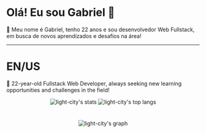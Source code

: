 

# Olá! Eu sou Gabriel 👋

🎨 Meu nome é Gabriel, tenho 22 anos e sou desenvolvedor Web Fullstack, em busca de novos aprendizados e desafios na área!

---

# EN/US

🎨 22-year-old Fullstack Web Developer, always seeking new learning opportunities and challenges in the field!

<div align='center' display='flex' justifyContent='center' alignItems='center'>
        <img src="https://github-readme-stats.vercel.app/api?username=acsG4briel&bg_color=071A2C&theme=transparent&include_all_commits=true" alt="light-city's stats"/>
        <img src="https://github-readme-stats.vercel.app/api/top-langs/?username=acsG4briel&bg_color=071A2C&theme=transparent&layout=compact&include_all_commits=false" alt="light-city's top langs"/>
</div>

# 

<div align="center">
        <img src="https://github-profile-summary-cards.vercel.app/api/cards/profile-details?username=acsG4briel&layout=compact&theme=transparent&background_color=#808080" alt="light-city's graph"/>
</div>

